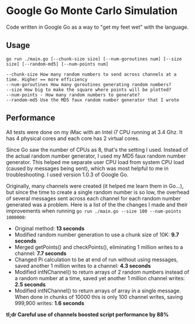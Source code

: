Google Go Monte Carlo Simulation
================================

Code written in Google Go as a way to "get my feet wet" with the language.


Usage
-----

    go run ./main.go [--chunk-size size] [--num-goroutines num] [--size size] [--random-md5] [--num-points num]

    --chunk-size How many random numbers to send across channels at a time. Higher == more efficiency
    --num-goroutines How many goroutines generating random numbers?
    --size How big to make the square where points will be plotted?
    --num-points - How many random numbers to generate?
    --random-md5 Use the MD5 faux random number generator that I wrote

Performance
-----------

All tests were done on my iMac with an Intel i7 CPU running at 3.4 Ghz.
It has 4 physical cores and each core has 2 virtual cores.

Since Go saw the number of CPUs as 8, that's the setting I used.
Instead of the actual random number generator, I used my MD5 faux 
random number generator. This helped me separate user CPU load from 
system CPU load (caused by messages being sent), which was most 
helpful to me in troubleshooting.  I used version 1.0.3 of Google Go.

Originally, many channels were created (it helped me learn them in Go...), 
but since the time to create a single random number is so low, the overhead 
of several messages sent across each channel for each random number 
generated was a problem.  Here is a list of the the changes I made and
their improvements when running `go run ./main.go --size 100 --num-points 1000000`:

- Original method: **13 seconds**
- Modified random number generation to use a chunk size of 10K: **9.7 seconds**
- Merged getPoints() and checkPoints(), eliminating 1 million writes 
	to a channel: **7.7 seconds**
- Changed Pi calculation to be at end of run without using messages, 
	saved another 1 million writes to a channel: **4.3 seconds**
- Modified intNChannel() to return arrays of 2 random numbers instead 
	of a random number at a time, saved yet another 
	1 million channel writes: **2.5 seconds**
- Modified intNChannel() to return arrays of array in a single message.
	When done in chunks of 10000 this is only 100 channel writes, 
	saving 999,900 writes: **1.6 seconds**


**tl;dr Careful use of channels boosted script performance by 88%**

